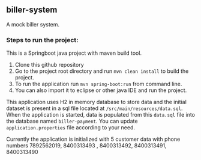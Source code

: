 ## biller-system
A mock biller system.

### Steps to run the project:
This is a Springboot java project with maven build tool. 
1. Clone this github repository
2. Go to the project root directory and run `mvn clean install` to  build the project.
3. To run the application run `mvn spring-boot:run` from command line.
4. You can also import it to eclipse or other java IDE and run the project.

This application uses H2 in memory database to store data and the initial dataset is present in a sql file located at `/src/main/resources/data.sql`. When the application is started, data is populated from this `data.sql` file into the database named `biller-payment`. You can update `application.properties` file according to your need.

Currently the application is initialized with 5 customer data with phone numbers 7892562019, 8400313493 , 8400313492, 8400313491, 8400313490
